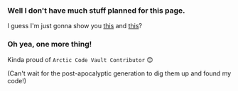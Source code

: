 ### Well I don't have much stuff planned for this page. 
I guess I'm just gonna show you [this](https://www.linkedin.com/in/wangsongyu/ "My LinkedIn") and [this](https://songyu-wang.github.io/ "My personal website")?

### Oh yea, one more thing!
Kinda proud of `Arctic Code Vault Contributor` 😊

(Can't wait for the post-apocalyptic generation to dig them up and found my code!)
